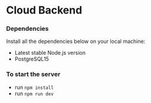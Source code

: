 # Cloud Backend

### Dependencies
Install all the dependencies below on your local machine:
- Latest stable Node.js version
- PostgreSQL15

### To start the server
- run `npm install`
- run `npm run dev`
